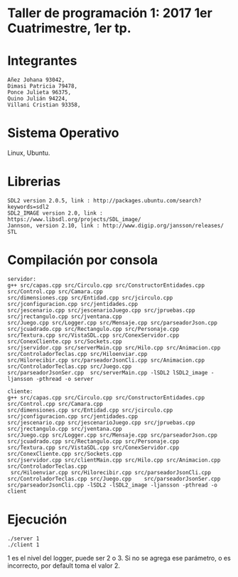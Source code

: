 #  Taller de programación 1: 2017 1er Cuatrimestre, 1er tp.
#  Integrantes 
    Añez Johana 93042,
    Dimasi Patricia 79478,
    Ponce Julieta 96375,
    Quino Julián 94224,
    Villani Cristian 93358,

# Sistema Operativo 
  Linux, Ubuntu.
  
# Librerias
    SDL2 version 2.0.5, link : http://packages.ubuntu.com/search?keywords=sdl2
    SDL2_IMAGE version 2.0, link : https://www.libsdl.org/projects/SDL_image/
    Jannson, version 2.10, link : http://www.digip.org/jansson/releases/
    STL
# Compilación por consola
    servidor:
    g++ src/capas.cpp src/Circulo.cpp src/ConstructorEntidades.cpp src/Control.cpp src/Camara.cpp 
    src/dimensiones.cpp src/Entidad.cpp src/jcirculo.cpp src/jconfiguracion.cpp src/jentidades.cpp 
    src/jescenario.cpp src/jescenarioJuego.cpp src/jpruebas.cpp src/jrectangulo.cpp src/jventana.cpp 
    src/Juego.cpp src/Logger.cpp src/Mensaje.cpp src/parseadorJson.cpp src/jcuadrado.cpp src/Rectangulo.cpp src/Personaje.cpp 
    src/Textura.cpp src/VistaSDL.cpp src/ConexServidor.cpp src/ConexCliente.cpp src/Sockets.cpp 
    src/jservidor.cpp src/serverMain.cpp src/Hilo.cpp src/Animacion.cpp src/ControladorTeclas.cpp src/Hiloenviar.cpp             src/Hilorecibir.cpp src/parseadorJsonCli.cpp src/Animacion.cpp src/ControladorTeclas.cpp src/Juego.cpp 
    src/parseadorJsonSer.cpp  src/serverMain.cpp -lSDL2 lSDL2_image -ljansson -pthread -o server
    
    cliente:
    g++ src/capas.cpp src/Circulo.cpp src/ConstructorEntidades.cpp src/Control.cpp src/Camara.cpp 
    src/dimensiones.cpp src/Entidad.cpp src/jcirculo.cpp src/jconfiguracion.cpp src/jentidades.cpp 
    src/jescenario.cpp src/jescenarioJuego.cpp src/jpruebas.cpp src/jrectangulo.cpp src/jventana.cpp 
    src/Juego.cpp src/Logger.cpp src/Mensaje.cpp src/parseadorJson.cpp src/jcuadrado.cpp src/Rectangulo.cpp src/Personaje.cpp 
    src/Textura.cpp src/VistaSDL.cpp src/ConexServidor.cpp src/ConexCliente.cpp src/Sockets.cpp 
    src/jservidor.cpp src/clientMain.cpp src/Hilo.cpp src/Animacion.cpp src/ControladorTeclas.cpp 
     src/Hiloenviar.cpp src/Hilorecibir.cpp src/parseadorJsonCli.cpp src/ControladorTeclas.cpp src/Juego.cpp    src/parseadorJsonSer.cpp src/parseadorJsonCli.cpp -lSDL2 -lSDL2_image -ljansson -pthread -o client
     
# Ejecución
    ./server 1
    ./client 1
1 es el nivel del logger, puede ser 2 o 3.
Si no se agrega ese parámetro, o es incorrecto, por default toma el valor 2.
